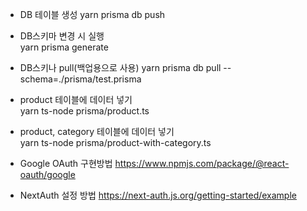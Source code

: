 - DB 테이블 생성
  yarn prisma db push

- DB스키마 변경 시 실행  
  yarn prisma generate

- DB스키나 pull(백업용으로 사용)
  yarn prisma db pull --schema=./prisma/test.prisma

- product 테이블에 데이터 넣기  
  yarn ts-node prisma/product.ts

- product, category 테이블에 데이터 넣기  
  yarn ts-node prisma/product-with-category.ts

- Google OAuth 구현방법
  https://www.npmjs.com/package/@react-oauth/google

- NextAuth 설정 방법
  https://next-auth.js.org/getting-started/example
